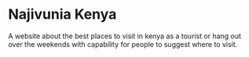 # Najivunia Kenya
A website about the best places to visit in kenya as a tourist or hang out over the weekends with capability for people to suggest where to visit.
